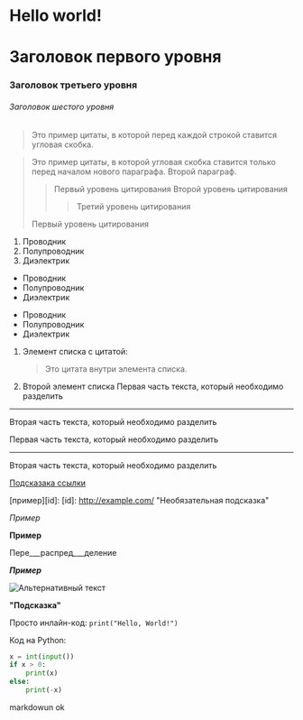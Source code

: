 # Hello world!
#  Заголовок первого уровня
### Заголовок третьего уровня
###### Заголовок шестого уровня
>Это пример цитаты,
>в которой перед каждой строкой
>ставится угловая скобка.
 
>Это пример цитаты,
в которой угловая скобка
ставится только перед началом нового параграфа.
>Второй параграф.
> > Первый уровень цитирования
>> Второй уровень цитирования
>>> Третий уровень цитирования
>
>Первый уровень цитирования
> 
1.  Проводник
2.  Полупроводник
3.  Диэлектрик
* Проводник
* Полупроводник
* Диэлектрик

- Проводник
- Полупроводник
- Диэлектрик

1. Элемент списка с цитатой:
 
    > Это цитата
    > внутри элемента списка.
 
 2. Второй элемент списка
Первая часть текста, который необходимо разделить
***
Вторая часть текста, который необходимо разделить

Первая часть текста, который необходимо разделить
 
---
 
Вторая часть текста, который необходимо разделить

[Подсказака ссылки](http://example.com/ "Необязательная подсказка")

[пример][id]:
[id]: http://example.com/ "Необязательная подсказка"


_Пример_
 
__Пример__
 
Пере___распред___деление
 
___Пример___

![Альтернативный текст](/путь/к/изображению.jpg "Подсказка")

<strong> "Подсказка" </strong>

Просто инлайн-код: `print("Hello, World!")`


Код на Python:

```python
x = int(input())
if x > 0:
    print(x)
else:
    print(-x)
```
markdowun оk
